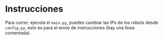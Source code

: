 # Instrucciones

Para correr, ejecuta el `main.py`, puedes cambiar las IPs de los robots desde `config.py`, esto es para el envío de instrucciones (hay una línea comentada).
